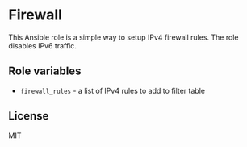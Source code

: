 # Firewall

This Ansible role is a simple way to setup IPv4 firewall rules. The
role disables IPv6 traffic.

## Role variables

* ```firewall_rules``` - a list of IPv4 rules to add to filter table

## License

MIT
